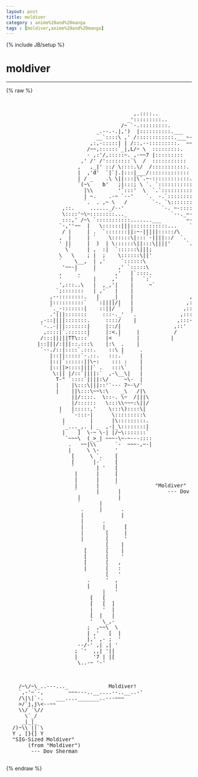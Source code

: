 ```yaml
---
layout: post
title: moldiver
category : anime%20and%20manga
tags : [moldiver,anime%20and%20manga]
---
```

{% include JB/setup %}
# moldiver
---
{% raw %}
<pre>


                                         ,.::::..
                                       _&#039;:::::::::..
                                     /~ `-.:::::::::.
                             _.--.-.|,&#039;)  |::::::::::.___
                             __`::::\ ,&#039; /::::::::::::.___~-.
                           ,:,-:::::| | /::,--:::::::::.  ~~~~--. 
                          /~~,::::::`_|,L/~ \  :::::::::.        ~-
                          - ,:&#039;/,:::::~. ,-~~7 |:::::::::
                        ,&#039; /&#039; /&#039;::::::::`\  /  :::::::::::
                       ,   ,_|&#039; ::/ \::::.\/  /:::::::::::.
                       |  ,&#039;d&#039;  `|`|.|:::|___/:::::::::::::
                       | / _    .\ \||:::|\`.~-::::::::::::.
                       `(~\    b&#039;   ;|:::; \ `. `:::::::::::
                         |\\        &#039;`:::&#039;  \  `.`:::::::::::
                         | ~.    .-~ `--&#039;    `.  -.`::::::::::
                         `.  . ,~ \   /        `-. `\:::::::::.
                  ,::.     ......_/--&#039;            `-. ~-:::::::
                  \::::&#039;~\~::::::::..._              `--._~-:::.
                  :::,&#039; /~\ `:::::::::::.......___        ~-.~-____.
                 `-,&#039;&#039;~~  |   \::::::|||::::::::::::...    `::::::   
                  / |     | .  `:::::::||:~-|||||:::::/\    `:::::.
                 ,  |     | `    \::::::\|:::`-||||::/  `.   ::::::
                 &#039; ||     |  )  | \::::::\||:::\||||&#039;     `. ::::::
                   \`     | ,  :|  `::::::\|||;              ::::::
                 \   \    ; |  ;    \::::::\||&#039;              :::::: 
                 `    \__,  | ,&#039;     `::::::\                ::::::
                  &#039;~~-|     |       ,&#039; `:::::\               ::::::
                 ,    `.    `      ,&#039;   |`::::.              :::::&#039;
                 &#039;     `    |     ,&#039;    |   `:`              ;::::
                 &#039;,:::..\   |  ,_,&#039;|    |     ~`             :::::
                `;:::::::   | ,&#039;   |    |                   ,::::&#039;
              ,--::::::::.   |    _|    |                  ,:::::
              |::::::::::`   `:||||/|   |                 ,:::::&#039;
              `._-:::::::|    ::||/ `   |                ,:::::&#039;
              .&#039;|||:::::::     :::-._&#039;  `.              ,:::::&#039;
           ,-::||||:::::::.     ::::/    |             ,:::-~
           `-..-|||:::::::|     |::/|                 ,::&#039;
            ,::::|`.::::::|     |:&lt;.|     |           /  
           /:::|||||TT\:::`     |&lt;  `     |          | 
          |::|||/:|||::.:::\    |:\  .    |
           `--./::|::::`.:::.    ::\ |     .
              |::||:::::`-.::.   :::.`     |
              |::|`::::::||\~:    ::: :    |
              |::||&gt;::::||||` .   :::\`    |
               \:|| |/::`||||:`  ,-\__\|   |
                T-&quot; `::::`||||:\/     ~\-  |
                |    |\:::\|||::&#039;`--- 7~-\/&#039;
                |    ||\:::\~~\:\    _\   /|\
                     ||/::::.  \::-. \~  /|||\
                     |/::::::   \:::\\~~~:\||/
                 |   |:::::,&#039;    \:::\)::::\|
                 `   `-:::-|      \:::::::::\
                  |        |      |\:::::::::.
                  `_..._,. | _  ,-|_\::::::::|
                  |    ]  \-~ \-| |/~\:::::::`
                   `~~~\  (_&gt;_| ~~~-\~-~---::::
                    .   ~~|\\      `-  ~~~-,~-| 
                    |     \ \-     &#039;
                     [     \ `.    [
                     [      |-`    [
                     `       | &#039;   [
                      |      |     [
                      |      |     |
                      |      |     `            &quot;Moldiver&quot;
                      `      |      |               --- Dov Sherman
                       |            |
                       `      |
                        .     |      .
                        |            |
                        |      .       
                        |      |      [
                        |       [     |
                        |       [     &#039;
                                [    |
                         [      [    |
                         [      [    &#039;
                         [      [   ,
                         |      [   :
                                [   &#039;
                          .     &#039;  , 
                          |        |
                               |   &#039;
                           [   [    
                           [   [  ]
                           |   &#039;  |
                           [  |   |
                           &#039;   \_,-
                          ;  ,~~\  \
                          | ,&#039;   [  |
                          |,&#039; ,- ;  &#039;
                       --/-&#039; ,| ,| &#039;
                      ; `&#039;  ,,| &#039;||
                      |     &#039;7 | |[
                       \..-~ &#039;-&#039;



    /~\/~\_..---..._             Moldiver!
    `,-&#039;~`-,        ~~~---..__....--..__..-&#039;
    /\|\|`-.    ___...._______..---~~~
    &gt;/`j,j\&lt;--~~
    \\/ `\//
      \`_/
     _|_|_
  /)~\\ ||`\
  Y , [}{] Y
  &quot;SIG-Sized Moldiver&quot;
       (from &quot;Moldiver&quot;)
        --- Dov Sherman
 </pre>
{% endraw %}
